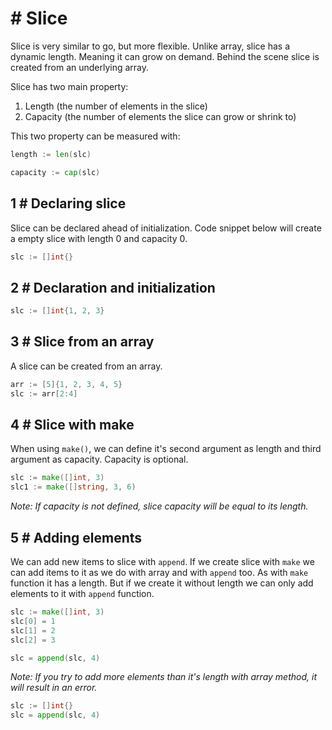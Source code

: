 # # Slice
Slice is very similar to go, but more flexible. Unlike array, slice has a dynamic length. Meaning it can grow on demand. Behind the scene slice is created from an underlying array.

Slice has two main property:
1. Length (the number of elements in the slice)
2. Capacity (the number of elements the slice can grow or shrink to)

This two property can be measured with:

```go
length := len(slc)
```

```go
capacity := cap(slc)
```

## 1 # Declaring slice
Slice can be declared ahead of initialization. Code snippet below will create a empty slice with length 0 and capacity 0.

```go
slc := []int{}
```

## 2 # Declaration and initialization

```go
slc := []int{1, 2, 3}
```

##  3 # Slice from an array
A slice can be created from an array.

```go
arr := [5]{1, 2, 3, 4, 5}
slc := arr[2:4]
```

## 4 # Slice with make
When using `make()`, we can define it's second argument as length and third argument as capacity. Capacity is optional.

```go
slc := make([]int, 3)
slc1 := make([]string, 3, 6)
```

*Note: If capacity is not defined, slice capacity will be equal to its length.*

## 5 # Adding elements
We can add new items to slice with `append`. If we create slice with `make` we can add items to it as we do with array and with `append` too. As with `make` function it has a length. But if we create it without length we can only add elements to it with `append` function.

```go
slc := make([]int, 3)
slc[0] = 1
slc[1] = 2
slc[2] = 3

slc = append(slc, 4)
```

*Note: If you try to add more elements than it's length with array method, it will result in an error.*

```go
slc := []int{}
slc = append(slc, 4)
```
